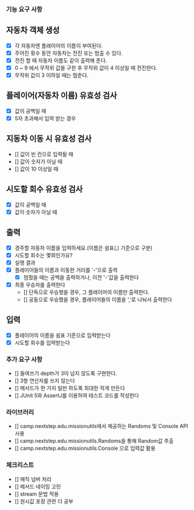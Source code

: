 ### 기능 요구 사항 

## 자동차 객체 생성
  - [x] 각 자동차엔 플레이어의 이름이 부여된다.
  - [X] 주어진 횟수 동안 자동차는 전진 또는 멈출 수 있다.
  - [X] 전진 할 때 자동차 이름도 같이 출력해 준다.
  - [X] 0 ~ 9 에서 무작위 값을 구한 후 무작위 값이 4 이상일 때 전진한다.
  - [X] 무작위 값이 3 이하일 때는 멈춘다.

## 플레이어(자동차 이름) 유효성 검사
  - [X] 값이 공백일 때
  - [X] 5자 초과해서 입력 받는 경우

## 지동차 이동 시 유효성 검사
  - [] 값이 빈 칸으로 입력될 때
  - [] 값이 숫자가 아닐 때
  - [] 값이 10 이상일 때

## 시도할 회수 유효성 검사
  - [X] 값이 공백일 때
  - [X] 값이 숫자가 아닐 때

## 출력
  - [X] 경주할 자동차 이름을 입력하세요.(이름은 쉼표(,) 기준으로 구분)
  - [X] 시도할 회수는 몇회인가요?
  - [X] 실행 결과
  - [X] 플레이어들의 이름과 이동한 거리를 '-'으로 출력
    - [X] 멈췄을 때는 공백을 출력하거나, 이전 '-'값을 출력한다
  - [X] 최종 우승자를 출력한다
    - [] 단독으로 우승했을 경우, 그 플레이어의 이름만 출력한다.
    - [] 공동으로 우승했을 경우, 플레이어들의 이름을 ','로 나눠서 출력한다

## 입력
  - [X] 플레이어의 이름을 쉼표 기준으로 입력받는다
  - [X] 시도할 회수를 입력받는다

### 추가 요구 사항
- [] 들여쓰기 depth가 3이 넘지 않도록 구현한다.
- [] 3항 연산자를 쓰지 않는다
- [] 메서드가 한 가지 일만 하도록 최대한 작게 만든다
- [] JUnit 5와 AssertJ를 이용하여 테스트 코드를 작성한다

### 라이브러리
- [] camp.nextstep.edu.missionutils에서 제공하는 Randoms 및 Console API 사용
- [] camp.nextstep.edu.missionutils.Randoms을 통해 Random값 추출
- [] camp.nextstep.edu.missionutils.Console 으로 입력값 활용

### 체크리스트
- [] 매직 넘버 처리
- [] 메서드 네이밍 고민
- [] stream 문법 적용
- [] 원시값 포장 관련 더 공부
